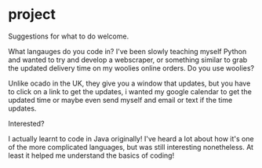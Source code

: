 # project

Suggestions for what to do welcome.

What langauges do you code in?  I've been slowly teaching myself Python and wanted to try and develop a webscraper, or something similar to grab the updated delivery time on my woolies online orders.  Do you use woolies?

Unlike ocado in the UK, they give you a window that updates, but you have to click on a link to get the updates, i wanted my google calendar to get the updated time or maybe even send myself and email or text if the time updates.  

Interested?  

I actually learnt to code in Java originally! I've heard a lot about how it's one of the more complicated languages, but was still interesting nonetheless. At least it helped me understand the basics of coding!
